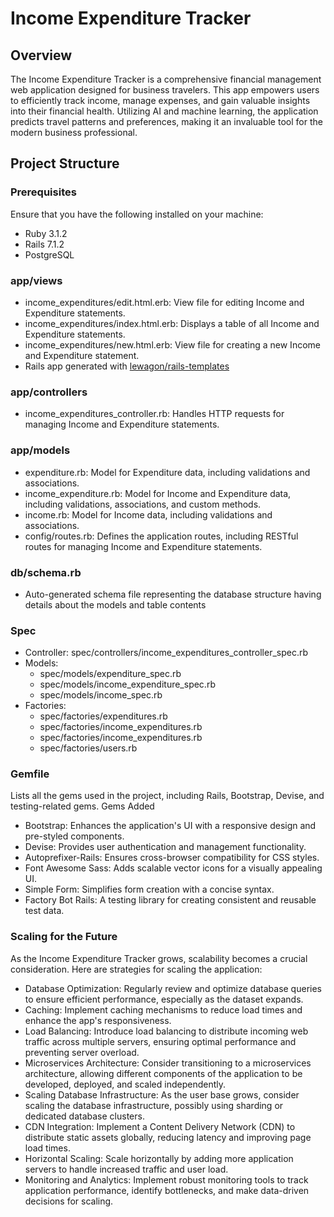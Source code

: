 
# Income Expenditure Tracker

## Overview

The Income Expenditure Tracker is a comprehensive financial management web application designed for business travelers. This app empowers users to efficiently track income, manage expenses, and gain valuable insights into their financial health. Utilizing AI and machine learning, the application predicts travel patterns and preferences, making it an invaluable tool for the modern business professional.

## Project Structure

### Prerequisites

Ensure that you have the following installed on your machine:

- Ruby 3.1.2
- Rails 7.1.2
- PostgreSQL


### app/views
- income_expenditures/edit.html.erb: View file for editing Income and Expenditure statements.
- income_expenditures/index.html.erb: Displays a table of all Income and Expenditure statements.
- income_expenditures/new.html.erb: View file for creating a new Income and Expenditure statement.
- Rails app generated with [lewagon/rails-templates](https://github.com/lewagon/rails-templates)

### app/controllers
- income_expenditures_controller.rb: Handles HTTP requests for managing Income and Expenditure statements.

### app/models
- expenditure.rb: Model for Expenditure data, including validations and associations.
- income_expenditure.rb: Model for Income and Expenditure data, including validations, associations, and custom methods.
- income.rb: Model for Income data, including validations and associations.
- config/routes.rb: Defines the application routes, including RESTful routes for managing Income and Expenditure statements.

### db/schema.rb
- Auto-generated schema file representing the database structure having details about the models and table contents

###  Spec
- Controller: spec/controllers/income_expenditures_controller_spec.rb
- Models: 
  - spec/models/expenditure_spec.rb
  - spec/models/income_expenditure_spec.rb
  - spec/models/income_spec.rb
- Factories:
  - spec/factories/expenditures.rb
  - spec/factories/income_expenditures.rb
  - spec/factories/income_expenditures.rb
  - spec/factories/users.rb

### Gemfile
Lists all the gems used in the project, including Rails, Bootstrap, Devise, and testing-related gems.
Gems Added

- Bootstrap: Enhances the application's UI with a responsive design and pre-styled components.
- Devise: Provides user authentication and management functionality.
- Autoprefixer-Rails: Ensures cross-browser compatibility for CSS styles.
- Font Awesome Sass: Adds scalable vector icons for a visually appealing UI.
- Simple Form: Simplifies form creation with a concise syntax.
- Factory Bot Rails: A testing library for creating consistent and reusable test data.

### Scaling for the Future

As the Income Expenditure Tracker grows, scalability becomes a crucial consideration. Here are strategies for scaling the application:

- Database Optimization: Regularly review and optimize database queries to ensure efficient performance, especially as the dataset expands.
- Caching: Implement caching mechanisms to reduce load times and enhance the app's responsiveness.
- Load Balancing: Introduce load balancing to distribute incoming web traffic across multiple servers, ensuring optimal performance and preventing server overload.
- Microservices Architecture: Consider transitioning to a microservices architecture, allowing different components of the application to be developed, deployed, and scaled independently.
- Scaling Database Infrastructure: As the user base grows, consider scaling the database infrastructure, possibly using sharding or dedicated database clusters.
- CDN Integration: Implement a Content Delivery Network (CDN) to distribute static assets globally, reducing latency and improving page load times.
- Horizontal Scaling: Scale horizontally by adding more application servers to handle increased traffic and user load.
- Monitoring and Analytics: Implement robust monitoring tools to track application performance, identify bottlenecks, and make data-driven decisions for scaling.
